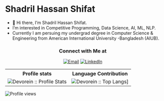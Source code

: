 # Shadril Hassan Shifat
- 👋 Hi there, I’m Shadril Hassan Shifat.
- I’m interested in Competitive Programming, Data Science, AI, ML, NLP.
- Currently I am persuing my undergrad degree in Computer Science & Engineering from American International University -Bangladesh (AIUB).

<h3 align="center"> Connect with Me at </h3>

<p align="center">
<a href="mailto:shadrilhassan@outlook.com"><img alt="Email" src="https://img.shields.io/badge/Outlook-shadrilhassan@outlook.com-red?style=flat&logo=outlook"></a>
<a href="https://www.linkedin.com/in/shadril"><img alt="LinkedIn" src="https://img.shields.io/badge/LinkedIn-shadril-blue?style=flat&logo=linkedin"></a>
</p>
  

<p align="center">
   <table>
      <tr>
       <th>Profile stats  </th>
       <th>Language Contribution</th>
     </tr>
      <tr>
       <td><img alt="Devorein :: Profile Stats" src="https://github-readme-stats.vercel.app/api?username=shadril238&show_icons=true&theme=dark"> </td>
       <td><img alt="Devorein :: Top Langs]" src="https://github-readme-stats.vercel.app/api/top-langs/?username=shadril238&langs_count=10&theme=tokyonight&layout=compact&hide=html"> </td>
     </tr>
   </table>
</p>

![Profile views](https://gpvc.arturio.dev/shadril238)

<!---
shadril238/shadril238 is a ✨ special ✨ repository because its `README.md` (this file) appears on your GitHub profile.
You can click the Preview link to take a look at your changes.
--->
